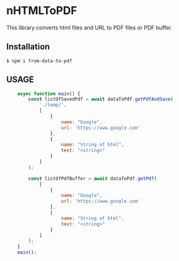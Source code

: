 # nHTMLToPDF
This library converts html files and URL to PDF files or PDF buffer.

## Installation
```$ npm i from-data-to-pdf```

## USAGE
```js
    async function main() {
        const listOfSavedPdf = await dataToPdf.getPdfAndSave(
            './temp/', 
            [
                {
                    name: "Google",
                    url: 'https://www.google.com'
                },
                {
                    name: "String of html",
                    text: "<string>"
                }
            ]
        );

        const listOfPdfBuffer = await dataToPdf.getPdf(
            [
                {
                    name: "Google",
                    url: 'https://www.google.com'
                },
                {
                    name: "String of html",
                    text: "<string>"
                }
            ]
        );
    }
    main();
```
